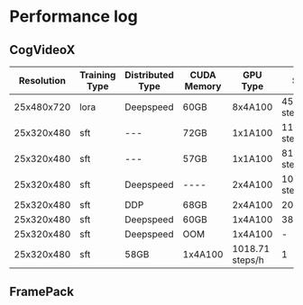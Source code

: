 # Performance log
## CogVideoX
| Resolution   |Training Type|Distributed Type| CUDA Memory | GPU Type | Speed |BS/GPU|Precompute latent|Graident Checkpointing
| -------      |--- |---| ----        | ---      |------ |---|---|---|
| 25x480x720   |lora|Deepspeed| 60GB        | 8x4A100  |456.01 steps/h|1|yes|no|
| 25x320x480   |sft |---| 72GB        | 1x1A100  |1132.51 steps/h|1|no|no|
| 25x320x480   |sft |---| 57GB        | 1x1A100  |814.48 steps/h|2|yes|yes|
| 25x320x480   |sft |Deepspeed| ----        | 2x4A100  |101 steps/h|2|yes|no|
| 25x320x480   |sft |DDP |   68GB    | 2x4A100  |202steps/h| 1 | yes | yes|
| 25x320x480   |sft |Deepspeed| 60GB        | 1x4A100  |382 step/h |4|yes| yes|
| 25x320x480   |sft |Deepspeed| OOM         | 1x4A100  |- |2|yes| no|
| 25x320x480   |sft | 58GB        | 1x4A100  | 1018.71 steps/h| 1 | yes | no|

## FramePack
